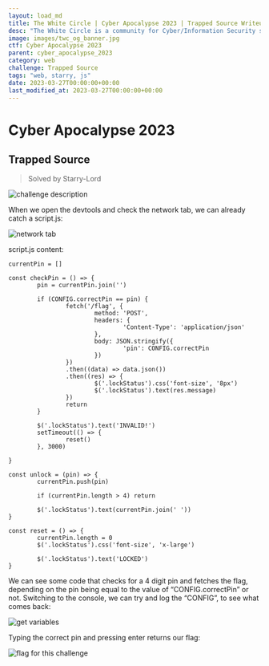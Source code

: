 ```yaml
---
layout: load_md
title: The White Circle | Cyber Apocalypse 2023 | Trapped Source Writeup
desc: "The White Circle is a community for Cyber/Information Security students, enthusiasts and professionals. You can discuss anything related to Security, share your knowledge with others, get help when you need it and proceed further in your journey with amazing people from all over the world."
image: images/twc_og_banner.jpg
ctf: Cyber Apocalypse 2023
parent: cyber_apocalypse_2023
category: web
challenge: Trapped Source
tags: "web, starry, js"
date: 2023-03-27T00:00:00+00:00
last_modified_at: 2023-03-27T00:00:00+00:00
---
```


<h1 class="heading card-title white-text">Cyber Apocalypse 2023</h1>

## Trapped Source
> Solved by Starry-Lord

![challenge description](https://i.imgur.com/QhaEep8.png)


When we open the devtools and check the network tab, we can already catch a script.js:

![network tab](https://i.imgur.com/hV9DZ4t.png)


script.js content:


    currentPin = []
    
    const checkPin = () => {
            pin = currentPin.join('')
    
            if (CONFIG.correctPin == pin) {
                    fetch('/flag', {
                            method: 'POST',
                            headers: {
                                    'Content-Type': 'application/json'
                            },
                            body: JSON.stringify({
                                    'pin': CONFIG.correctPin
                            })
                    })
                    .then((data) => data.json())
                    .then((res) => {
                            $('.lockStatus').css('font-size', '8px')
                            $('.lockStatus').text(res.message)
                    })
                    return
            }
    
            $('.lockStatus').text('INVALID!')
            setTimeout(() => {
                    reset()
            }, 3000)
    
    }
    
    const unlock = (pin) => {
            currentPin.push(pin)
    
            if (currentPin.length > 4) return
    
            $('.lockStatus').text(currentPin.join(' '))
    }
    
    const reset = () => {
            currentPin.length = 0
            $('.lockStatus').css('font-size', 'x-large')
    
            $('.lockStatus').text('LOCKED')
    }

We can see some code that checks for a 4 digit pin and fetches the flag, depending on the pin being equal to the value of “CONFIG.correctPin” or not. Switching to the console, we can try and log the “CONFIG”, to see what comes back:


![get variables](https://i.imgur.com/0NPqIRJ.png)


Typing the correct pin and pressing enter returns our flag:


![flag for this challenge](https://i.imgur.com/YmTsLrt.png)